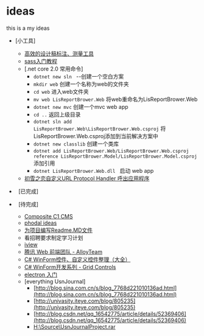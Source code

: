 # ideas
this is a my ideas
*	[小工具]
	*	[高效的设计稿标注、测量工具](http://www.getmarkman.com/)
	*	[sass入门教程](http://www.w3cplus.com/sassguide/)		
	*	[.net core 2.0 常用命令]
		* ``dotnet new sln``   --创建一个空白方案 
		* ``mkdir web``  创建一个名称为web的文件夹
		* ``cd web``  进入web文件夹 
		* ``mv web LisReportBrower.Web``   将web重命名为LisReportBrower.Web  
		* ``dotnet new mvc``   创建一个mvc web app  
		* ``cd ..``   返回上级目录  
		* ``dotnet sln add LisReportBrower.Web\LisReportBrower.Web.csproj``   将LisReportBrower.Web.csproj添加到当前解决方案中  
		* ``dotnet new classlib``   创建一个类库  
		* ``dotnet add LisReportBrower.Web/LisReportBrower.Web.csproj reference LisReportBrower.Model/LisReportBrower.Model.csproj`` 添加引用 
		* ``dotnet LisReportBrower.Web.dll``   启动 web app  
	*	[初雪之恋自定义URL Protocol Handler 呼出应用程序](http://www.cnblogs.com/wang726zq/archive/2012/12/11/UrlProtocol.html)

*   [已完成]
*   [待完成]
	*	[Composite C1 CMS](http://www.cnblogs.com/Leo_wl/p/3145195.html)
	*	[phodal ideas](https://github.com/phodal/ideas)
	*	[为项目编写Readme.MD文件](http://ju.outofmemory.cn/entry/76290)
	*	看招聘要求制定学习计划
	*	[iview](https://www.iviewui.com/)
	*	[腾讯 Web 前端团队 - AlloyTeam](http://alloyteam.github.io/)
	*	[C# WinForm控件、自定义控件整理（大全）](http://www.cnblogs.com/top5/archive/2010/04/29/1724039.html)
	*	[C# WinForm开发系列 - Grid Controls](http://www.cnblogs.com/peterzb/archive/2009/05/29/1491781.html)
	*	[electron 入门](http://www.cnblogs.com/auh2010006/p/5717845.html)
	*	[everything UsnJournal]
		*	[http://blog.sina.com.cn/s/blog_7768d221010136ad.html](http://blog.sina.com.cn/s/blog_7768d221010136ad.html)
		*	[http://univasity.iteye.com/blog/805235](http://univasity.iteye.com/blog/805235)
		*	[http://blog.csdn.net/qq_16542775/article/details/52369406](http://blog.csdn.net/qq_16542775/article/details/52369406)
		*	[H:\Source\UsnJournalProject.rar](H:\Source\UsnJournalProject.rar)
